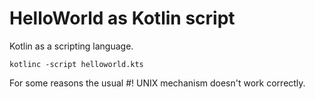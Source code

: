 # HelloWorld as Kotlin script

Kotlin as a scripting language.

```
kotlinc -script helloworld.kts
```

For some reasons the usual #! UNIX mechanism doesn't work correctly.
